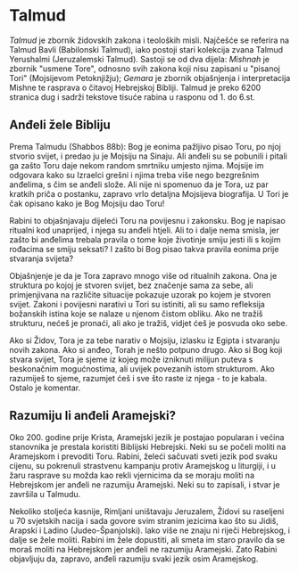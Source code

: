 # Talmud

*Talmud* je zbornik židovskih zakona i teoloških misli. Najčešće se referira na Talmud Bavli (Babilonski Talmud), iako postoji stari kolekcija zvana Talmud Yerushalmi (Jeruzalemski Talmud). Sastoji se od dva dijela: *Mishnah* je zbornik "usmene Tore", odnosno svih zakona koji nisu zapisani u "pisanoj Tori" (Mojsijevom Petoknjižju); *Gemara* je zbornik objašnjenja i interpretacija Mishne te rasprava o čitavoj Hebrejskoj Bibliji. Talmud je preko 6200 stranica dug i sadrži tekstove tisuće rabina u rasponu od 1. do 6.st.

## Anđeli žele Bibliju

Prema Talmudu (Shabbos 88b): Bog je eonima pažljivo pisao Toru, po njoj stvorio svijet, i predao ju je Mojsiju na Sinaju. Ali anđeli su se pobunili i pitali ga zašto Toru daje nekom random smrtniku umjesto njima. Mojsije im odgovara kako su Izraelci grešni i njima treba više nego bezgrešnim anđelima, s čim se anđeli slože. Ali nije ni spomenuo da je Tora, uz par kratkih priča o postanku, zapravo vrlo detaljna Mojsijeva biografija. U Tori je čak opisano kako je Bog Mojsiju dao Toru!

Rabini to objašnjavaju dijeleći Toru na povijesnu i zakonsku. Bog je napisao ritualni kod unaprijed, i njega su anđeli htjeli. Ali to i dalje nema smisla, jer zašto bi anđelima trebala pravila o tome koje životinje smiju jesti ili s kojim rođacima se smiju seksati? I zašto bi Bog pisao takva pravila eonima prije stvaranja svijeta?

Objašnjenje je da je Tora zapravo mnogo više od ritualnih zakona. Ona je struktura po kojoj je stvoren svijet, bez značenje sama za sebe, ali primjenjivana na različite situacije pokazuje uzorak po kojem je stvoren svijet. Zakoni i povijesni narativi u Tori su istiniti, ali su samo refleksija božanskih istina koje se nalaze u njenom čistom obliku. Ako ne tražiš strukturu, nećeš je pronaći, ali ako je tražiš, vidjet ćeš je posvuda oko sebe.

Ako si Židov, Tora je za tebe narativ o Mojsiju, izlasku iz Egipta i stvaranju novih zakona. Ako si anđeo, Torah je nešto potpuno drugo. Ako si Bog koji stvara svijet, Tora je sjeme iz kojeg može izniknuti milijun puteva s beskonačnim mogućnostima, ali uvijek povezanih istom strukturom. Ako razumiješ to sjeme, razumjet ćeš i sve što raste iz njega - to je kabala. Ostalo je  komentar.

## Razumiju li anđeli Aramejski?

Oko 200. godine prije Krista, Aramejski jezik je postajao popularan i većina stanovnika je prestala koristiti Biblijski Hebrejski. Neki su se počeli moliti na Aramejskom i prevoditi Toru. Rabini, želeći sačuvati sveti jezik pod svaku cijenu, su pokrenuli strastvenu kampanju protiv Aramejskog u liturgiji, i u žaru rasprave su možda kao rekli vjernicima da se moraju moliti na Hebrejskom jer anđeli ne razumiju Aramejski. Neki su to zapisali, i stvar je završila u Talmudu.

Nekoliko stoljeća kasnije, Rimljani uništavaju Jeruzalem, Židovi su raseljeni u 70 svjetskih nacija i sada govore svim stranim jezicima kao što su Jidiš, Arapski i Ladino (Judeo-Španjolski). Iako više ne znaju ni riječi Hebrejskog, i dalje se žele moliti. Rabini im žele dopustiti, ali smeta im staro pravilo da se moraš moliti na Hebrejskom jer anđeli ne razumiju Aramejski. Zato Rabini objavljuju da, zapravo, anđeli razumiju svaki jezik osim Aramejskog.
